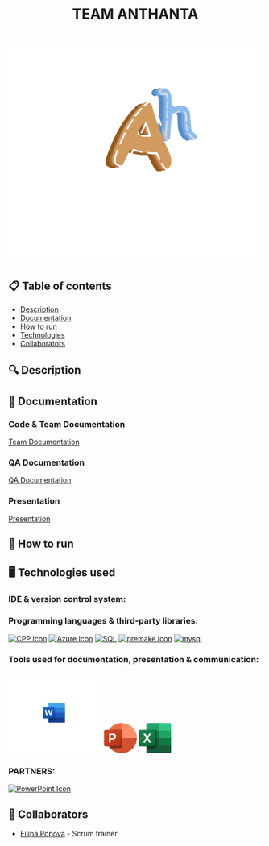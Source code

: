 <h1 align="center"> TEAM ANTHANTA <h1>

<div align="center"> <img src="Documents/logo.png" alt="Anthanta" /> </div>

## 📋 Table of contents
  - [Description](#description)
  - [Documentation](#docs)
  - [How to run](#install)
  - [Technologies](#technologies)
  - [Collaborators](#collaborators)

## 🔍 Description <a name="description"></a>


## 📃 Documentation <a name="docs"></a>
### Code & Team Documentation

[Team Documentation]()

### QA Documentation
[QA Documentation]()
  

### Presentation
[Presentation]()

## 🚀 How to run <a name="install"></a>


## 🖥️ Technologies used <a name="technologies"></a>
### IDE & version control system:


### Programming languages & third-party libraries:
<a href="https://cplusplus.com/"><img src="resources/cpp-icon.png" alt="CPP Icon" height="60"/></a> <a href="https://azure.microsoft.com/en-us"><img src="resources/azure-icon.jpg" alt="Azure Icon" height="60"/></a> <a href=""><img src="resources/SQL-logo.png" alt="SQL" height="60"/></a> <a href="https:://python.org"><img src="resources/Python-logo.png" alt="premake Icon" height="60"/></a> <a href="https://www.mysql.com/"><img src="resources/Mysql-logo.png" alt="mysql" height="60"/></a>

### Tools used for documentation, presentation & communication:
<a href="https://www.microsoft.com/en-ww/microsoft-365/word?activetab=tabs%3afaqheaderregion3"><img src="Documents/word.png" alt="Word Icon" height="160"/></a> <a href="https://www.microsoft.com/en-ww/microsoft-365/powerpoint"><img src="Documents/power_point.png" alt="PowerPoint Icon" height="60"/></a> <a href="https://www.microsoft.com/en-ww/microsoft-365/excel"><img src="Documents/excel.png" alt="Excel Icon" height="60"/></a> 

### PARTNERS:
<a href=""><img src="resources/BankLogo.png" alt="PowerPoint Icon" height="60"/></a>


## 🧑 Collaborators <a name="collaborators"></a>
- [Filipa Popova](https://github.com/FHPopova21) - Scrum trainer 
